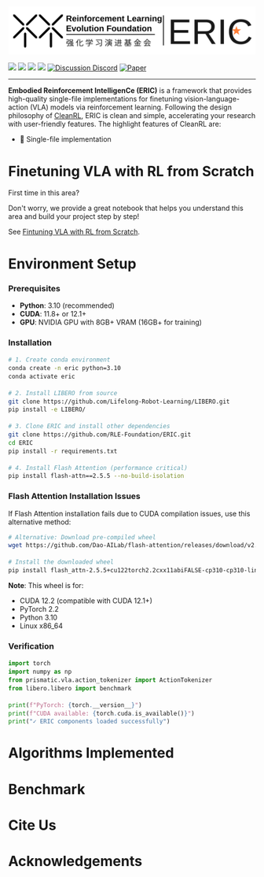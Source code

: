 <img src="https://github.com/RLE-Foundation/ERIC/blob/main/docs/eric_logo.svg">


<img src="https://img.shields.io/badge/License-MIT-%230677b8"> <img src="https://img.shields.io/badge/Base-PyTorch-EF4B28"> <img src="https://img.shields.io/badge/Code%20style-Black-000000"> <img src="https://img.shields.io/badge/Python-%3E%3D3.10-%2335709F"> <a href="https://discord.gg/YGApGaXAHW"><img src="https://img.shields.io/badge/Discussion-Discord-5562EA" alt="Discussion Discord"></a> <a href="https://arxiv.org/pdf/2504.17490"><img src="https://img.shields.io/badge/Paper-arXiv-b31b1b" alt="Paper"></a> 

---

**Embodied Reinforcement IntelligenCe (ERIC)** is a framework that provides high-quality single-file implementations for finetuning vision-language-action (VLA) models via reinforcement learning. Following the design philosophy of [CleanRL](https://github.com/vwxyzjn/cleanrl), ERIC is clean and simple, accelerating your research with user-friendly features. The highlight features of CleanRL are:
- 📜 Single-file implementation

# Finetuning VLA with RL from Scratch

First time in this area? 

Don't worry, we provide a great notebook that helps you understand this area and build your project step by step!

See [Fintuning VLA with RL from Scratch]().

# Environment Setup

### Prerequisites

- **Python**: 3.10 (recommended)
- **CUDA**: 11.8+ or 12.1+
- **GPU**: NVIDIA GPU with 8GB+ VRAM (16GB+ for training)

### Installation

```bash
# 1. Create conda environment
conda create -n eric python=3.10
conda activate eric

# 2. Install LIBERO from source
git clone https://github.com/Lifelong-Robot-Learning/LIBERO.git
pip install -e LIBERO/

# 3. Clone ERIC and install other dependencies
git clone https://github.com/RLE-Foundation/ERIC.git
cd ERIC
pip install -r requirements.txt

# 4. Install Flash Attention (performance critical)
pip install flash-attn==2.5.5 --no-build-isolation
```

### Flash Attention Installation Issues

If Flash Attention installation fails due to CUDA compilation issues, use this alternative method:

```bash
# Alternative: Download pre-compiled wheel
wget https://github.com/Dao-AILab/flash-attention/releases/download/v2.5.5/flash_attn-2.5.5+cu122torch2.2cxx11abiFALSE-cp310-cp310-linux_x86_64.whl

# Install the downloaded wheel
pip install flash_attn-2.5.5+cu122torch2.2cxx11abiFALSE-cp310-cp310-linux_x86_64.whl
```

**Note**: This wheel is for:
- CUDA 12.2 (compatible with CUDA 12.1+)
- PyTorch 2.2
- Python 3.10
- Linux x86_64

### Verification

```python
import torch
import numpy as np
from prismatic.vla.action_tokenizer import ActionTokenizer
from libero.libero import benchmark

print(f"PyTorch: {torch.__version__}")
print(f"CUDA available: {torch.cuda.is_available()}")
print("✓ ERIC components loaded successfully")
```


# Algorithms Implemented

# Benchmark

# Cite Us

# Acknowledgements
